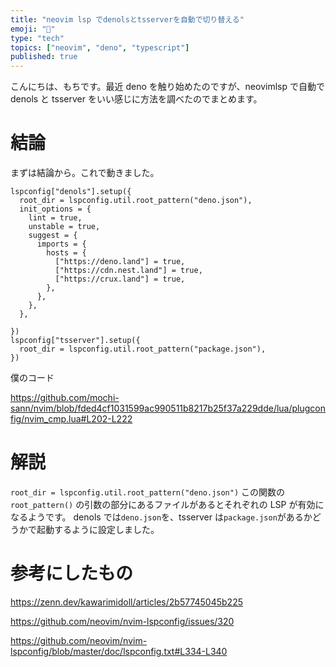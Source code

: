 ```yaml
---
title: "neovim lsp でdenolsとtsserverを自動で切り替える"
emoji: "🦕"
type: "tech"
topics: ["neovim", "deno", "typescript"]
published: true
---
```


こんにちは、もちです。最近 deno を触り始めたのですが、neovimlsp で自動で denols と tsserver をいい感じに方法を調べたのでまとめます。

# 結論

まずは結論から。これで動きました。

```nvim_cmp.lua:lua
lspconfig["denols"].setup({
  root_dir = lspconfig.util.root_pattern("deno.json"),
  init_options = {
    lint = true,
    unstable = true,
    suggest = {
      imports = {
        hosts = {
          ["https://deno.land"] = true,
          ["https://cdn.nest.land"] = true,
          ["https://crux.land"] = true,
        },
      },
    },
  },

})
lspconfig["tsserver"].setup({
  root_dir = lspconfig.util.root_pattern("package.json"),
})
```

僕のコード

https://github.com/mochi-sann/nvim/blob/fded4cf1031599ac990511b8217b25f37a229dde/lua/plugconfig/nvim_cmp.lua#L202-L222

# 解説

`root_dir = lspconfig.util.root_pattern("deno.json")` この関数の `root_pattern()` の引数の部分にあるファイルがあるとそれぞれの LSP が有効になるようです。
denols では`deno.json`を、tsserver は`package.json`があるかどうかで起動するように設定しました。

# 参考にしたもの

https://zenn.dev/kawarimidoll/articles/2b57745045b225

https://github.com/neovim/nvim-lspconfig/issues/320

https://github.com/neovim/nvim-lspconfig/blob/master/doc/lspconfig.txt#L334-L340
